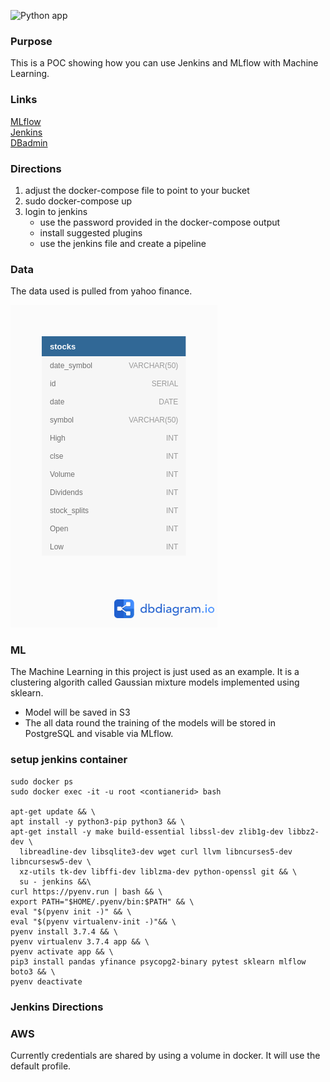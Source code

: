 ![Python app](https://github.com/bclipp/mlpipeline_jenkins/workflows/Python%20application/badge.svg)
### Purpose

This is a POC showing how you can use Jenkins and MLflow with Machine Learning.

### Links

[MLflow](http://localhost:5000/)  
[Jenkins](http://localhost:8082/)   
[DBadmin](http://localhost:8080/)    

### Directions

1. adjust the docker-compose file to point to your bucket
2. sudo docker-compose up
3. login to jenkins 
    * use the password provided in the docker-compose output
    * install suggested plugins
    * use the jenkins file and create a pipeline


### Data

The data used is pulled from yahoo finance.    

![schema](model.png)


### ML

The Machine Learning in this project is just used as an example. 
It is a clustering algorith called Gaussian mixture models implemented using sklearn.

* Model will be saved in S3
* The all data round the training of the models will be stored in PostgreSQL and visable via MLflow.


### setup jenkins container
```
sudo docker ps
sudo docker exec -it -u root <contianerid> bash

apt-get update && \
apt install -y python3-pip python3 && \
apt-get install -y make build-essential libssl-dev zlib1g-dev libbz2-dev \
  libreadline-dev libsqlite3-dev wget curl llvm libncurses5-dev libncursesw5-dev \
  xz-utils tk-dev libffi-dev liblzma-dev python-openssl git && \
  su - jenkins &&\
curl https://pyenv.run | bash && \
export PATH="$HOME/.pyenv/bin:$PATH" && \
eval "$(pyenv init -)" && \
eval "$(pyenv virtualenv-init -)"&& \
pyenv install 3.7.4 && \
pyenv virtualenv 3.7.4 app && \
pyenv activate app && \
pip3 install pandas yfinance psycopg2-binary pytest sklearn mlflow boto3 && \
pyenv deactivate 
```

### Jenkins Directions


### AWS

Currently credentials are shared by using a volume in docker. It will use the default profile.


